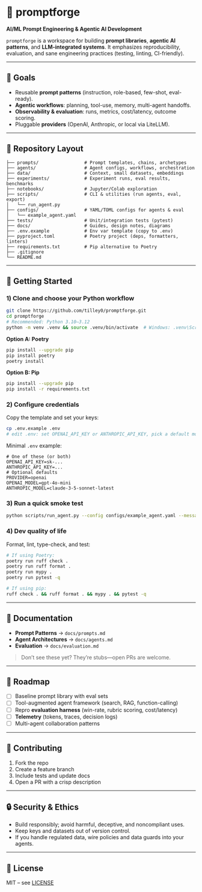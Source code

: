 # 🔨 promptforge
**AI/ML Prompt Engineering & Agentic AI Development**

`promptforge` is a workspace for building **prompt libraries**, **agentic AI patterns**, and **LLM-integrated systems**. It emphasizes reproducibility, evaluation, and sane engineering practices (testing, linting, CI-friendly).

---

## 🚀 Goals
- Reusable **prompt patterns** (instruction, role-based, few-shot, eval-ready).
- **Agentic workflows**: planning, tool-use, memory, multi-agent handoffs.
- **Observability & evaluation**: runs, metrics, cost/latency, outcome scoring.
- Pluggable **providers** (OpenAI, Anthropic, or local via LiteLLM).

---

## 📂 Repository Layout
```plaintext
├── prompts/                 # Prompt templates, chains, archetypes
├── agents/                  # Agent configs, workflows, orchestration
├── data/                    # Context, small datasets, embeddings
├── experiments/             # Experiment runs, eval results, benchmarks
├── notebooks/               # Jupyter/Colab exploration
├── scripts/                 # CLI & utilities (run agents, eval, export)
│   └── run_agent.py
├── configs/                 # YAML/TOML configs for agents & eval
│   └── example_agent.yaml
├── tests/                   # Unit/integration tests (pytest)
├── docs/                    # Guides, design notes, diagrams
├── .env.example             # Env var template (copy to .env)
├── pyproject.toml           # Poetry project (deps, formatters, linters)
├── requirements.txt         # Pip alternative to Poetry
├── .gitignore
└── README.md
```

---

## 🧰 Getting Started

### 1) Clone and choose your Python workflow
```bash
git clone https://github.com/tilley0/promptforge.git
cd promptforge
# Recommended: Python 3.10–3.12
python -m venv .venv && source .venv/bin/activate  # Windows: .venv\Scripts\activate
```

**Option A: Poetry**
```bash
pip install --upgrade pip
pip install poetry
poetry install
```

**Option B: Pip**
```bash
pip install --upgrade pip
pip install -r requirements.txt
```

### 2) Configure credentials
Copy the template and set your keys:
```bash
cp .env.example .env
# edit .env: set OPENAI_API_KEY or ANTHROPIC_API_KEY, pick a default model
```

Minimal `.env` example:
```
# One of these (or both)
OPENAI_API_KEY=sk-...
ANTHROPIC_API_KEY=...
# Optional defaults
PROVIDER=openai
OPENAI_MODEL=gpt-4o-mini
ANTHROPIC_MODEL=claude-3-5-sonnet-latest
```

### 3) Run a quick smoke test
```bash
python scripts/run_agent.py --config configs/example_agent.yaml --message "Say hello and list three capabilities."
```

### 4) Dev quality of life
Format, lint, type-check, and test:
```bash
# If using Poetry:
poetry run ruff check .
poetry run ruff format .
poetry run mypy .
poetry run pytest -q

# If using pip:
ruff check . && ruff format . && mypy . && pytest -q
```

---

## 📖 Documentation
- **Prompt Patterns** → `docs/prompts.md`
- **Agent Architectures** → `docs/agents.md`
- **Evaluation** → `docs/evaluation.md`

> Don’t see these yet? They’re stubs—open PRs are welcome.

---

## 🧪 Roadmap
- [ ] Baseline prompt library with eval sets
- [ ] Tool-augmented agent framework (search, RAG, function-calling)
- [ ] Repro **evaluation harness** (win-rate, rubric scoring, cost/latency)
- [ ] **Telemetry** (tokens, traces, decision logs)
- [ ] Multi-agent collaboration patterns

---

## 🤝 Contributing
1. Fork the repo  
2. Create a feature branch  
3. Include tests and update docs  
4. Open a PR with a crisp description

---

## 🔒 Security & Ethics
- Build responsibly; avoid harmful, deceptive, and noncompliant uses.
- Keep keys and datasets out of version control.
- If you handle regulated data, wire policies and data guards into your agents.

---

## 📜 License
MIT – see [LICENSE](LICENSE)
